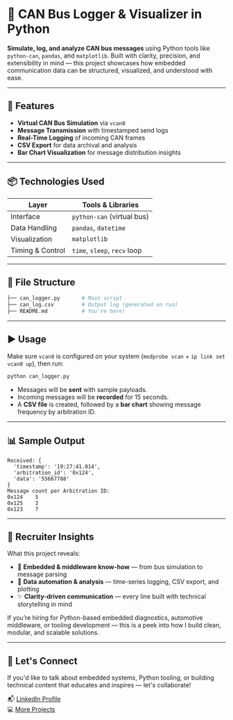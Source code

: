 # 🚌 CAN Bus Logger & Visualizer in Python

**Simulate, log, and analyze CAN bus messages** using Python tools like `python-can`, `pandas`, and `matplotlib`. Built with clarity, precision, and extensibility in mind — this project showcases how embedded communication data can be structured, visualized, and understood with ease.

---

## 🚀 Features

- **Virtual CAN Bus Simulation** via `vcan0`
- **Message Transmission** with timestamped send logs
- **Real-Time Logging** of incoming CAN frames
- **CSV Export** for data archival and analysis
- **Bar Chart Visualization** for message distribution insights

---

## 📦 Technologies Used

| Layer            | Tools & Libraries               |
|------------------|----------------------------------|
| Interface        | `python-can` (virtual bus)      |
| Data Handling    | `pandas`, `datetime`            |
| Visualization    | `matplotlib`                    |
| Timing & Control | `time`, `sleep`, `recv` loop    |

---

## 📁 File Structure

```bash
├── can_logger.py       # Main script
├── can_log.csv         # Output log (generated on run)
├── README.md           # You're here!
```

---

## ▶️ Usage

Make sure `vcan0` is configured on your system (`modprobe vcan` + `ip link set vcan0 up`), then run:

```bash
python can_logger.py
```

- Messages will be **sent** with sample payloads.
- Incoming messages will be **recorded** for 15 seconds.
- A **CSV file** is created, followed by a **bar chart** showing message frequency by arbitration ID.

---

## 📊 Sample Output

```
Received: {
  'timestamp': '19:27:41.014',
  'arbitration_id': '0x124',
  'data': '55667788'
}
Message count per Arbitration ID:
0x124    5
0x125    3
0x123    7
```
---

## 🎯 Recruiter Insights

What this project reveals:

- 🔧 **Embedded & middleware know-how** — from bus simulation to message parsing  
- 🧠 **Data automation & analysis** — time-series logging, CSV export, and plotting  
- ✨ **Clarity-driven communication** — every line built with technical storytelling in mind  

If you’re hiring for Python-based embedded diagnostics, automotive middleware, or tooling development — this is a peek into how I build clean, modular, and scalable solutions.

---

## 🤝 Let's Connect

If you'd like to talk about embedded systems, Python tooling, or building technical content that educates and inspires — let's collaborate!

📬 [LinkedIn Profile](https://linkedin.com/in/ranganathachawan)  
💻 [More Projects](https://github.com/Ranganatha478)
